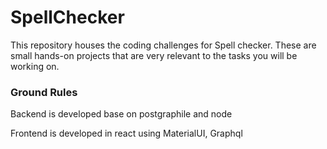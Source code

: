 # SpellChecker

This repository houses the coding challenges for Spell checker. These are small hands-on projects that are very relevant to the tasks you will be working on.

### Ground Rules

Backend is developed base on postgraphile and node

Frontend is developed in react using MaterialUI, Graphql